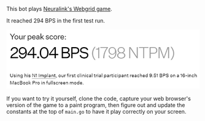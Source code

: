This bot plays [Neuralink's Webgrid game](https://neuralink.com/webgrid/).

It reached 294 BPS in the first test run.

![screenshot](/screenshot.png)

If you want to try it yourself, clone the code, capture your web browser's
version of the game to a paint program, then figure out and update the
constants at the top of `main.go` to have it play correctly on your screen.
